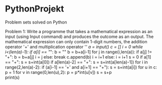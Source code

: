 # PythonProjekt
Problem sets solved on Python

Problem 1: Write a programme that takes a mathematical expression as an input (using Input command) and produces the outcome as an output. The mathematical expression can only contain 1-digit numbers, the addition operator '+' and multiplication operator '*' 
a = input()
c = []
i = 0
while i<(len(a)-1):
    if a[i] == "*":
        b = ""
        b = b+a[i-1]
        for j in range(i,len(a)):
            if a[j] != "+":
                b = b+a[j]
                i = j
            else: 
                break
        c.append(b)
        i = i+1
    else: i = i+1
s = 0
if a[1] == "+": s = s+int(a[0])
if a[len(a)-2] == "+": s = s+int(a[len(a)-1])
for i in range(2,len(a)-2):
    if (a[i-1] == '+' and a[i+1] == "+"):
        s = s+int(a[i])
for u in c:
    p = 1
    for v in range(0,len(u),2):
        p = p*int(u[v])
    s = s+p   
print(s)    

